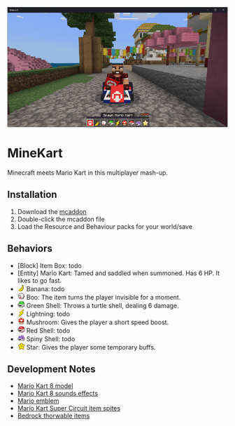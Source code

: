 ![MineKart](/MineKart.png)

# MineKart
Minecraft meets Mario Kart in this multiplayer mash-up.

## Installation
1. Download the [mcaddon](https://github.com/kirbycope/MineKart/raw/main/MineKart.mcaddon)
1. Double-click the mcaddon file
1. Load the Resource and Behaviour packs for your world/save

## Behaviors
 - [Block] Item Box: todo
 - [Entity] Mario Kart: Tamed and saddled when summoned. Has 6 HP. It likes to go fast.
 - ![Item](/development_resource_packs/MineKart/textures/items/banana.png) Banana: todo
 - ![Item](/development_resource_packs/MineKart/textures/items/boo.png) Boo: The item turns the player invisible for a moment.
 - ![Item](/development_resource_packs/MineKart/textures/items/green_shell.png) Green Shell: Throws a turtle shell, dealing 6 damage.
 - ![Item](/development_resource_packs/MineKart/textures/items/lightning.png) Lightning: todo
 - ![Item](/development_resource_packs/MineKart/textures/items/mushroom.png) Mushroom: Gives the player a short speed boost.
 - ![Item](/development_resource_packs/MineKart/textures/items/red_shell.png) Red Shell: todo
 - ![Item](/development_resource_packs/MineKart/textures/items/spiny_shell.png) Spiny Shell: todo
 - ![Item](/development_resource_packs/MineKart/textures/items/star.png) Star: Gives the player some temporary buffs.
 
 ## Development Notes
 - [Mario Kart 8 model](https://sketchfab.com/3d-models/mario-kart-9ebfca0ce8f9486f8baf7deb75826f18)
 - [Mario Kart 8 sounds effects](https://soundeffects.fandom.com/wiki/Mario_Kart_8)
 - [Mario emblem](https://en.wikipedia.org/wiki/File:Mario_emblem.svg)
 - [Mario Kart Super Circuit item spites](https://www.spriters-resource.com/game_boy_advance/mariokartsupercircuit/sheet/5478/)
 - [Bedrock thorwable items](https://wiki.bedrock.dev/items/throwable.html#stable-method)
 
